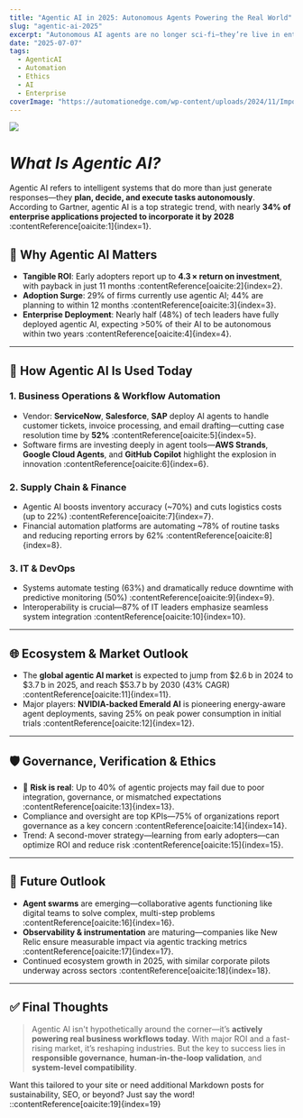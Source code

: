 ```yaml
---
title: "Agentic AI in 2025: Autonomous Agents Powering the Real World"
slug: "agentic-ai-2025"
excerpt: "Autonomous AI agents are no longer sci-fi—they’re live in enterprise workflows, smart assistants, and energy grids. Explore the stats, tools, and ethical governance shaping today's agentic AI landscape."
date: "2025-07-07"
tags:
  - AgenticAI
  - Automation
  - Ethics
  - AI
  - Enterprise
coverImage: "https://automationedge.com/wp-content/uploads/2024/11/ImportedPhoto.752472467.553424.webp"
---
```


![](https://example.com/agentic-ai-illustration.jpg)

# *What Is Agentic AI?*

Agentic AI refers to intelligent systems that do more than just generate responses—they **plan, decide, and execute tasks autonomously**. According to Gartner, agentic AI is a top strategic trend, with nearly **34% of enterprise applications projected to incorporate it by 2028** :contentReference[oaicite:1]{index=1}.

## 🚀 Why Agentic AI Matters

- **Tangible ROI**: Early adopters report up to **4.3 × return on investment**, with payback in just 11 months :contentReference[oaicite:2]{index=2}.
- **Adoption Surge**: 29% of firms currently use agentic AI; 44% are planning to within 12 months :contentReference[oaicite:3]{index=3}.
- **Enterprise Deployment**: Nearly half (48%) of tech leaders have fully deployed agentic AI, expecting >50% of their AI to be autonomous within two years :contentReference[oaicite:4]{index=4}.

---

## 🔧 How Agentic AI Is Used Today

### 1. **Business Operations & Workflow Automation**
- Vendor: **ServiceNow**, **Salesforce**, **SAP** deploy AI agents to handle customer tickets, invoice processing, and email drafting—cutting case resolution time by **52%** :contentReference[oaicite:5]{index=5}.
- Software firms are investing deeply in agent tools—**AWS Strands**, **Google Cloud Agents**, and **GitHub Copilot** highlight the explosion in innovation :contentReference[oaicite:6]{index=6}.

### 2. **Supply Chain & Finance**
- Agentic AI boosts inventory accuracy (~70%) and cuts logistics costs (up to 22%) :contentReference[oaicite:7]{index=7}.
- Financial automation platforms are automating ~78% of routine tasks and reducing reporting errors by 62% :contentReference[oaicite:8]{index=8}.

### 3. **IT & DevOps**
- Systems automate testing (63%) and dramatically reduce downtime with predictive monitoring (50%) :contentReference[oaicite:9]{index=9}.
- Interoperability is crucial—87% of IT leaders emphasize seamless system integration :contentReference[oaicite:10]{index=10}.

---

## 🌐 Ecosystem & Market Outlook

- The **global agentic AI market** is expected to jump from \$2.6 b in 2024 to \$3.7 b in 2025, and reach \$53.7 b by 2030 (43% CAGR) :contentReference[oaicite:11]{index=11}.
- Major players: **NVIDIA-backed Emerald AI** is pioneering energy-aware agent deployments, saving 25% on peak power consumption in initial trials :contentReference[oaicite:12]{index=12}.

---

## 🛡️ Governance, Verification & Ethics

- 🚨 **Risk is real**: Up to 40% of agentic projects may fail due to poor integration, governance, or mismatched expectations :contentReference[oaicite:13]{index=13}.
- Compliance and oversight are top KPIs—75% of organizations report governance as a key concern :contentReference[oaicite:14]{index=14}.
- Trend: A second-mover strategy—learning from early adopters—can optimize ROI and reduce risk :contentReference[oaicite:15]{index=15}.

---

## 🔭 Future Outlook

- **Agent swarms** are emerging—collaborative agents functioning like digital teams to solve complex, multi-step problems :contentReference[oaicite:16]{index=16}.
- **Observability & instrumentation** are maturing—companies like New Relic ensure measurable impact via agentic tracking metrics :contentReference[oaicite:17]{index=17}.
- Continued ecosystem growth in 2025, with similar corporate pilots underway across sectors :contentReference[oaicite:18]{index=18}.

---

## ✅ Final Thoughts

> Agentic AI isn't hypothetically around the corner—it’s **actively powering real business workflows today**. With major ROI and a fast-rising market, it’s reshaping industries. But the key to success lies in **responsible governance**, **human-in-the-loop validation**, and **system-level compatibility**.

Want this tailored to your site or need additional Markdown posts for sustainability, SEO, or beyond? Just say the word!
::contentReference[oaicite:19]{index=19}
